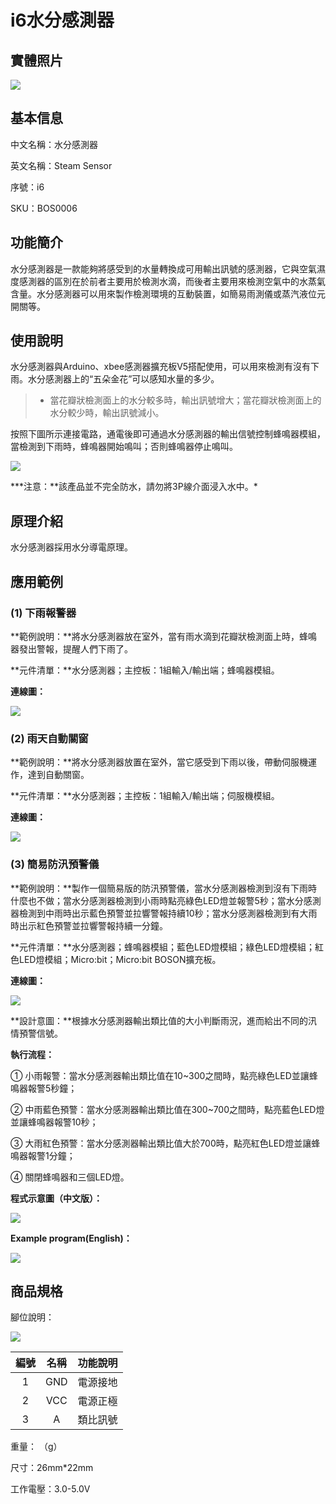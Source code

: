 # i6水分感測器

## 實體照片

![](../../../.gitbook/assets/steam_sensor%20%281%29.jpg)

## 基本信息

中文名稱：水分感測器

英文名稱：Steam Sensor

序號：i6

SKU：BOS0006

## 功能簡介

水分感測器是一款能夠將感受到的水量轉換成可用輸出訊號的感測器，它與空氣濕度感測器的區別在於前者主要用於檢測水滴，而後者主要用來檢測空氣中的水蒸氣含量。水分感測器可以用來製作檢測環境的互動裝置，如簡易雨測儀或蒸汽液位元開關等。

## 使用說明

水分感測器與Arduino、xbee感測器擴充板V5搭配使用，可以用來檢測有沒有下雨。水分感測器上的“五朵金花”可以感知水量的多少。

> * 當花瓣狀檢測面上的水分較多時，輸出訊號增大；當花瓣狀檢測面上的水分較少時，輸出訊號減小。

按照下圖所示連接電路，通電後即可通過水分感測器的輸出信號控制蜂鳴器模組，當檢測到下雨時，蜂鳴器開始鳴叫；否則蜂鳴器停止鳴叫。

![](../../../.gitbook/assets/boson_水分传感器_使用说明%20%281%29.png)

**\*注意：**該產品並不完全防水，請勿將3P線介面浸入水中。\*

## 原理介紹

水分感測器採用水分導電原理。

## 應用範例

### \(1\) 下雨報警器

**範例說明：**將水分感測器放在室外，當有雨水滴到花瓣狀檢測面上時，蜂鳴器發出警報，提醒人們下雨了。

**元件清單：**水分感測器；主控板：1組輸入/輸出端；蜂鳴器模組。

**連線圖：**

![](../../../.gitbook/assets/boson_水分传感器_使用说明%20%282%29.png)

### \(2\) 雨天自動關窗

**範例說明：**將水分感測器放置在室外，當它感受到下雨以後，帶動伺服機運作，達到自動關窗。

**元件清單：**水分感測器；主控板：1組輸入/輸出端；伺服機模組。

**連線圖：**

![](../../../.gitbook/assets/boson_水分传感器_应用样例2_连线图.png)

### \(3\) 簡易防汛預警儀

**範例說明：**製作一個簡易版的防汛預警儀，當水分感測器檢測到沒有下雨時什麼也不做；當水分感測器檢測到小雨時點亮綠色LED燈並報警5秒；當水分感測器檢測到中雨時出示藍色預警並拉響警報持續10秒；當水分感測器檢測到有大雨時出示紅色預警並拉響警報持續一分鐘。

**元件清單：**水分感測器；蜂鳴器模組；藍色LED燈模組；綠色LED燈模組；紅色LED燈模組；Micro:bit；Micro:bit BOSON擴充板。

**連線圖：**

![](../../../.gitbook/assets/boson_水分传感器_应用样例3_连线图.png)

**設計意圖：**根據水分感測器輸出類比值的大小判斷雨況，進而給出不同的汛情預警信號。

**執行流程：**

① 小雨報警：當水分感測器輸出類比值在10~300之間時，點亮綠色LED並讓蜂鳴器報警5秒鐘；

② 中雨藍色預警：當水分感測器輸出類比值在300~700之間時，點亮藍色LED燈並讓蜂鳴器報警10秒；

③ 大雨紅色預警：當水分感測器輸出類比值大於700時，點亮紅色LED燈並讓蜂鳴器報警1分鐘；

④ 關閉蜂鳴器和三個LED燈。

**程式示意圖（中文版）：**

![](../../../.gitbook/assets/steam_sensor_prg_ch_tw.png)

**Example program\(English\)：**

![](../../../.gitbook/assets/boson-shui-fen-chuan-gan-qi-ying-yong-yang-li-3-cheng-xu-shi-yi-tu-ying-wen-ban.png)

## 商品規格

腳位說明：

![](../../../.gitbook/assets/steam_sensor_spec.png)

| **編號** | **名稱** | **功能說明** |
| :---: | :---: | :---: |
| 1 | GND | 電源接地 |
| 2 | VCC | 電源正極 |
| 3 | A | 類比訊號 |

重量： （g）

尺寸：26mm\*22mm

工作電壓：3.0-5.0V

